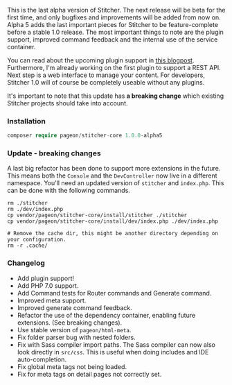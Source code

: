 This is the last alpha version of Stitcher. The next release will be beta for the first time, and only bugfixes and improvements will be added from now on. Alpha 5 adds the last important pieces for Stitcher to be feature-complete before a stable 1.0 release. The most important things to note are the plugin support, improved command feedback and the internal use of the service container.

You can read about the upcoming plugin support in [this blogpost](/blog/simplest-plugin-support). Furthermore, I'm already working on the first plugin to support a REST API. Next step is a web interface to manage your content. For developers, Stitcher 1.0 will of course be completely useable without any plugins.

It's important to note that this update has **a breaking change** which existing Stitcher projects should take into account.

### Installation

```php
composer require pageon/stitcher-core 1.0.0-alpha5
```

### Update - breaking changes

A last big refactor has been done to support more extensions in the future. This means both the `Console` and the `DevController`
 now live in a different namespace. You'll need an updated version of `stitcher` and `index.php`. This can be done with the 
 following commands.

```
rm ./stitcher
rm ./dev/index.php
cp vendor/pageon/stitcher-core/install/stitcher ./stitcher
cp vendor/pageon/stitcher-core/install/dev/index.php ./dev/index.php

# Remove the cache dir, this might be another directory depending on your configuration.
rm -r .cache/
```

### Changelog

- Add plugin support!
- Add PHP 7.0 support.
- Add Command tests for Router commands and Generate command.
- Improved meta support.
- Improved generate command feedback.
- Refactor the use of the dependency container, enabling future extensions. (See breaking changes).
- Use stable version of `pageon/html-meta`.
- Fix folder parser bug with nested folders.
- Fix with Sass compiler import paths. The Sass compiler can now also look directly in `src/css`. This is useful when doing includes and IDE auto-completion.
- Fix global meta tags not being loaded.
- Fix for meta tags on detail pages not correctly set. 
